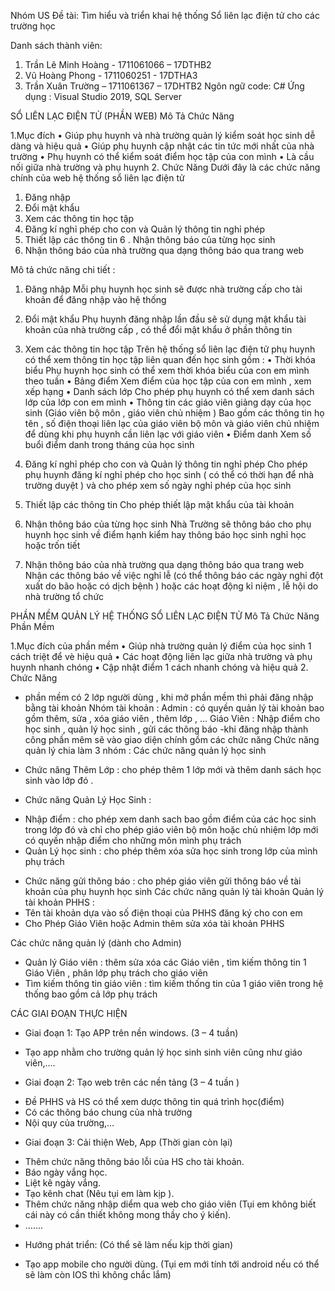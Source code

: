 Nhóm  US
Đề tài: Tìm hiểu và triển khai hệ thống Sổ liên lạc điện tử cho các trường học 


Danh sách thành viên:
1.	Trần  Lê Minh Hoàng -  1711061066 – 17DTHB2
2.	Vũ Hoàng Phong - 1711060251 - 17DTHA3
3.	Trần Xuân Trường – 1711061367 – 17DHTB2
Ngôn ngữ code: C#
Ứng dụng : Visual Studio 2019, SQL Server

 
SỔ LIÊN LẠC ĐIỆN TỬ (PHẦN WEB)
Mô Tả Chức Năng 

1.Mục đích 
•	Giúp phụ huynh và nhà trường quản lý kiểm soát học sinh dễ dàng và hiệu quả
•	Giúp phụ huynh cập nhật các tin tức mới nhất của nhà trường 
•	Phụ huynh có thể kiểm soát điểm học tập của con mình 
•	Là cầu nối giữa nhà trường và phụ huynh
2. Chức Năng
Dưới đây là các chức năng chính của web hệ thống sổ liên lạc điện tử
1. Đăng nhập
2. Đổi mật khẩu
3. Xem các thông tin học tập
4. Đăng kí nghỉ phép cho con và Quản lý thông tin nghỉ phép
5. Thiết lập các thông tin
6 . Nhận thông báo của từng học sinh 
7. Nhận thông báo của nhà trường qua dạng thông báo qua trang web 

Mô tả chức năng chi tiết :
1.	Đăng nhập
Mỗi phụ huynh học sinh sẽ được nhà trường cấp cho tài khoản để đăng nhập vào hệ thống 
2.	Đổi mật khẩu
Phụ huynh đăng nhập lần đầu sẽ sử dụng mật khẩu tài khoản của nhà trường cấp , có thể đổi mật khẩu ở phần thông tin 
3.	Xem các thông tin học tập
Trên hệ thống sổ liên lạc điện tử phụ huynh có thể xem thông tin học tập liên quan đến học sinh gồm :
•	Thời khóa biểu
Phụ huynh học sinh có thể xem thời khóa biểu của con em mình theo tuần
•	Bảng điểm
Xem điểm của học tập của con em mình , xem xếp hạng
•	Danh sách lớp 
Cho phép phụ huynh có thể xem danh sách lớp của lớp con em mình
•	Thông tin các giáo viên giảng dạy của học sinh (Giáo viên bộ môn , giáo viên chủ nhiệm )
Bao gồm các thông tin họ tên , số điện thoại liên lạc của giáo viên bộ môn và giáo viên chủ nhiệm để dùng khi phụ huynh cần liên lạc với giáo viên
•	Điểm danh 
Xem số buổi điểm danh trong tháng của học sinh 


4.	Đăng kí nghỉ phép cho con và Quản lý thông tin nghỉ phép
Cho phép phụ huynh đăng kí nghỉ phép cho học sinh ( có thể có thời hạn để nhà trường duyệt ) và cho phép xem số ngày nghỉ phép của học sinh
5.	Thiết lập các thông tin
Cho phép thiết lập mật khẩu của tài khoản
6.	Nhận thông báo của từng học sinh
Nhà Trường sẽ thông báo cho phụ huynh học sinh về điểm hạnh kiểm hay thông báo học sinh nghỉ học hoặc trốn tiết
7.	Nhận thông báo của nhà trường qua dạng thông báo qua trang web
Nhận các thông báo về việc nghỉ lễ (có thể thông báo các ngày nghỉ đột xuất do bão hoặc có dịch bệnh ) hoặc các hoạt động kỉ niệm , lễ hội do nhà trường tổ chức 


 











PHẦN MỀM QUẢN LÝ HỆ THỐNG SỔ LIÊN LẠC ĐIỆN TỬ
Mô Tả Chức Năng Phần Mềm

1.Mục đích của phần mềm
•	Giúp nhà trường quản lý điểm của học sinh 1 cách triệt để vè hiệu quả
•	Các hoạt động liên lạc giữa nhà trường và phụ huynh nhanh chóng
•	Cập nhật điểm 1 cách nhanh chóng và hiệu quả
2. Chức Năng
- phần mềm  có 2 lớp người dùng , khi mở phần mềm thì phải đăng nhập bằng tài khoản 
	Nhóm tài khoản : 
Admin : có quyền quản lý tài khoản bao gồm thêm, sửa , xóa giáo viên , thêm lớp , …
Giáo Viên : Nhập điểm cho học sinh , quản lý học sinh , gửi các thông báo 
-khi đăng nhập thành công phần mêm sẽ vào giao diện chính gồm các chức năng
Chức năng quản lý chia làm 3 nhóm :
Các chức năng quản lý học sinh  
*	Chức năng Thêm Lớp : cho phép thêm 1 lớp mới và thêm danh sách học sinh vào lớp đó . 

*	Chức năng Quản Lý Học Sinh : 

-	Nhập điểm : cho phép xem danh sach bao gồm điểm của các học sinh trong lớp đó và chỉ cho phép giáo viên bộ môn hoặc chủ nhiệm lớp mới có quyền nhập điểm cho những môn mình phụ trách
-	Quản Lý học sinh : cho phép thêm xóa sửa học sinh trong lớp của mình phụ trách

*	Chức năng gửi thông báo : cho phép giáo viên gửi thông báo về tài khoản của phụ huynh học sinh
Các chức năng quản lý tài khoản 
Quản lý tài khoản PHHS : 
*	Tên tài khoản dựa vào số điện thoại của PHHS đăng ký cho con em 
*	Cho Phép Giáo Viên hoặc Admin thêm sửa xóa tài khoản PHHS 

Các chức năng quản lý (dành cho Admin)
*	Quản lý Giáo viên :  thêm sửa xóa các Giáo viên , tìm kiếm thông tin 1 Giáo Viên , phân lớp phụ trách cho giáo viên
*	Tìm kiếm thông tin giáo viên : tìm kiếm thống tin của 1 giáo viên trong hệ thống bao gồm cả lớp phụ trách





 
CÁC GIAI ĐOẠN THỰC HIỆN
+ Giai đoạn 1: Tạo APP trên nền windows. 			 (3 – 4 tuần)
-	Tạo app nhằm cho trường quản lý học sinh sinh viên cũng như giáo viên,….
+ Giai đoạn 2: Tạo web trên các nền tảng 			 (3 – 4 tuần )
-	Đề PHHS và HS có thể xem dược thông tin quá trình học(điểm)
-	Có các thông báo chung của nhà trường
-	Nội quy của trường,…
+ Giai đoạn 3: Cải thiện Web, App  				(Thời gian còn lại)
-	Thêm chức năng thông báo lỗi của HS cho tài khoản.
-	Báo ngày vắng học.
-	Liệt kê ngày vắng.
-	Tạo kênh chat (Nêu tụi em làm kịp ).
-	Thêm chức năng nhập diểm qua web cho giáo viên (Tụi em không biết cái này có cần thiết không mong thầy cho ý kiến).
-	…….
+ Hướng phát triển:	      			(Có thể sẽ làm nếu kịp thời gian)
-	Tạo app mobile cho người dùng. (Tụi em mới tính tới android nếu có thể sẽ làm còn IOS thì không chắc lắm)

